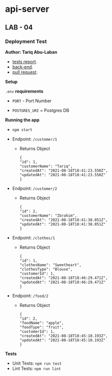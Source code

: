 # api-server

## LAB - 04

### Deployment Test

**Author: Tariq Abu-Laban**

- [tests report](https://github.com/Abu-laban/api-server/actions).
- [back-end](https://lab04-server.herokuapp.com/).
- [pull request](https://github.com/Abu-laban/api-server/pull/1).

**Setup**

`.env` **requirements**

- `PORT` - Port Number

- `POSTGRES_URI` = Postgres DB

**Running the app**

- `npm start`

- Endpoint: `/customer/1`

  - Returns Object

        {
        "id": 1,
        "customerName": "Tariq",
        "createdAt": "2021-08-18T18:41:23.550Z",
        "updatedAt": "2021-08-18T18:41:23.550Z"
        }

- Endpoint: `/customer/2`

  - Returns Object

        {
        "id": 2,
        "customerName": "Ibrahim",
        "createdAt": "2021-08-18T18:41:38.051Z",
        "updatedAt": "2021-08-18T18:41:38.051Z"
        }

- Endpoint: `/clothes/1`

  - Returns Object

        {
        "id": 1,
        "clothesName": "Sweetheart",
        "clothesType": "Blouse",
        "customerId": 1,
        "createdAt": "2021-08-18T18:46:29.471Z",
        "updatedAt": "2021-08-18T18:46:29.471Z"
        }

- Endpoint: `/food/2`

  - Returns Object

        {
        "id": 2,
        "foodName": "apple",
        "foodType": "fruit",
        "customerId": 1,
        "createdAt": "2021-08-18T18:45:10.193Z",
        "updatedAt": "2021-08-18T18:45:10.193Z"
        }

**Tests**

- Unit Tests: `npm run test`
- Lint Tests: `npm run lint`
